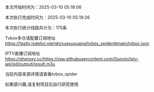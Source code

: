 
本次开始时间为：2025-03-10 05:18:06

本次执行完成时间为：2025-03-10 05:19:26

本次执行统计线路共计为：175条

Tvbox多仓请配置订阅地址 https://fastly.jsdelivr.net/gh/xuexuguang/tvbox_spider@main/tvbox.json

IPTV直播订阅地址 https://ghproxy.cc/https://raw.githubusercontent.com/Guovin/iptv-api/gd/output/result.m3u

当前内容来源详情请查看tvbox_spider

如果感兴趣,请复制项目后自行研究使用
